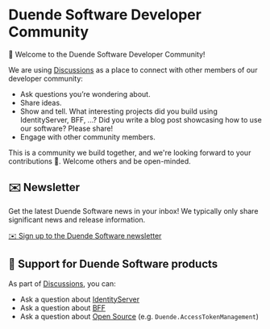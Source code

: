 # Duende Software Developer Community

👋 Welcome to the Duende Software Developer Community!

We are using [Discussions](https://github.com/DuendeSoftware/community/discussions) as a place to connect with other members of our developer community:

* Ask questions you’re wondering about.
* Share ideas.
* Show and tell. What interesting projects did you build using IdentityServer, BFF, ...? Did you write a blog post showcasing how to use our software? Please share!
* Engage with other community members.

This is a community we build together, and we're looking forward to your contributions 💪. Welcome others and be open-minded.

## ✉️ Newsletter

Get the latest Duende Software news in your inbox! We typically only share significant news and release information.

[✉️ Sign up to the Duende Software newsletter](http://eepurl.com/hnN1y9)

## 🙋 Support for Duende Software products

As part of [Discussions](https://github.com/DuendeSoftware/community/discussions), you can:

* Ask a question about [IdentityServer](https://github.com/DuendeSoftware/community/discussions/categories/identityserver)
* Ask a question about [BFF](https://github.com/DuendeSoftware/community/discussions/categories/bff)
* Ask a question about [Open Source](https://github.com/DuendeSoftware/community/discussions/categories/open-source) (e.g. `Duende.AccessTokenManagement`)

